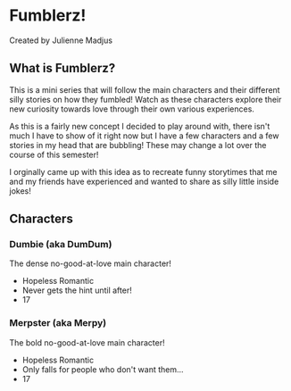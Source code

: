 # **Fumblerz!**
Created by Julienne Madjus
## **What is Fumblerz?**
This is a mini series that will follow the main characters and their different silly stories on how they fumbled! Watch as these characters explore their new curiosity towards love through their own various experiences.

As this is a fairly new concept I decided to play around with, there isn't much I have to show of it right now but I have a few characters and a few stories in my head that are bubbling! These may change a lot over the course of this semester!

I orginally came up with this idea as to recreate funny storytimes that me and my friends have experienced and wanted to share as silly little inside jokes!
## **Characters**
### **Dumbie (aka DumDum)**
The dense no-good-at-love main character!
- Hopeless Romantic
- Never gets the hint until after!
- 17

### **Merpster (aka Merpy)**
The bold no-good-at-love main character!
- Hopeless Romantic
- Only falls for people who don't want them...
- 17
